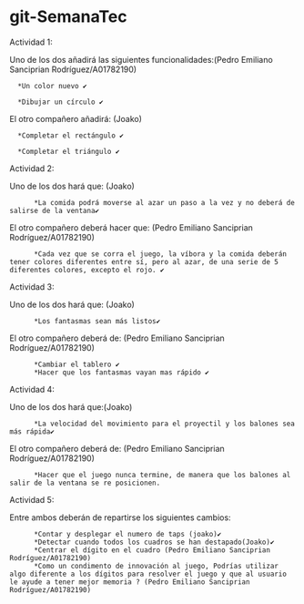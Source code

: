 # git-SemanaTec
Actividad 1:

Uno de los dos añadirá las siguientes funcionalidades:(Pedro Emiliano Sanciprian Rodríguez/A01782190) 

      *Un color nuevo ✔️
      
      *Dibujar un círculo ✔️
      
El otro compañero añadirá: (Joako)

      *Completar el rectángulo ✔️
      
      *Completar el triángulo ✔️
      


Actividad 2:

Uno de los dos hará que: (Joako)

          *La comida podrá moverse al azar un paso a la vez y no deberá de salirse de la ventana✔️
          
El otro compañero deberá hacer que: (Pedro Emiliano Sanciprian Rodríguez/A01782190)

          *Cada vez que se corra el juego, la víbora y la comida deberán tener colores diferentes entre sí, pero al azar, de una serie de 5 diferentes colores, excepto el rojo. ✔️


Actividad 3:

Uno de los dos hará que: (Joako)

          *Los fantasmas sean más listos✔️
El otro compañero deberá de: (Pedro Emiliano Sanciprian Rodríguez/A01782190)

          *Cambiar el tablero ✔️
          *Hacer que los fantasmas vayan mas rápido ✔️

Actividad 4:

Uno de los dos hará que:(Joako)

          *La velocidad del movimiento para el proyectil y los balones sea más rápida✔️
El otro compañero deberá de: (Pedro Emiliano Sanciprian Rodríguez/A01782190) 

          *Hacer que el juego nunca termine, de manera que los balones al salir de la ventana se re posicionen.

Actividad 5:

Entre ambos deberán de repartirse los siguientes cambios:

          *Contar y desplegar el numero de taps (joako)✔️     
          *Detectar cuando todos los cuadros se han destapado(Joako)✔️
          *Centrar el dígito en el cuadro (Pedro Emiliano Sanciprian Rodríguez/A01782190) 
          *Como un condimento de innovación al juego, Podrías utilizar algo diferente a los dígitos para resolver el juego y que al usuario le ayude a tener mejor memoria ? (Pedro Emiliano Sanciprian Rodríguez/A01782190) 
